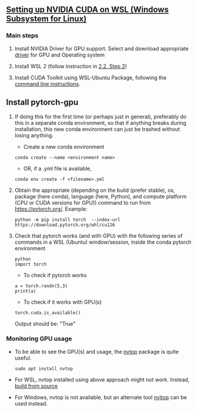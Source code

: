 ## [Setting up NVIDIA CUDA on WSL (Windows Subsystem for Linux)](https://docs.nvidia.com/cuda/wsl-user-guide/index.html)

### Main steps
1. Install NVIDIA Driver for GPU support. Select and download appropriate [driver](https://www.nvidia.com/Download/index.aspx) for GPU and Operating system

2. Install WSL 2 (follow instruction in [2.2. Step 2](https://docs.nvidia.com/cuda/wsl-user-guide/index.html))

3. Install CUDA Toolkit using WSL-Ubuntu Package, following the [command line instructions](https://developer.nvidia.com/cuda-downloads?target_os=Linux&target_arch=x86_64&Distribution=WSL-Ubuntu&target_version=2.0&target_type=deb_local).

## Install pytorch-gpu

1. If doing this for the first time (or perhaps just in general), preferably do this in a separate conda environment, so that if anything breaks during installation, this new conda environment can just be trashed without losing anything.
        
    * Create a new conda environment
    ```
    conda create --name <environment name>
    ```

    * OR, if a .yml file is available,
    ```
    conda env create -f <filename>.yml
    ```

2. Obtain the appropriate (depending on the build (prefer stable), os, package (here conda), language (here, Python), and compute platform (CPU or CUDA versions for GPU)) command to run from https://pytorch.org/. Example:
    ```
    python -m pip install torch  --index-url https://download.pytorch.org/whl/cu126
    ```

3. Check that pytorch works (and with GPU) with the following series of commands in a WSL (Ubuntu) window/session, inside the conda pytorch environment
    ```
    python
    import torch
    ```

    * To check if pytorch works
    ```
    a = torch.randn(5,3)
    print(a)
    ```

    * To check if it works with GPU(s)
    ```
    torch.cuda.is_available()
    ```
    Output should be: "True"

### Monitoring GPU usage

* To be able to see the GPU(s) and usage, the [nvtop](https://github.com/Syllo/nvtop) package is quite useful.
    ```
    sudo apt install nvtop
    ```

* For WSL, nvtop installed using above approach might not work. Instead, [build from source](https://github.com/Syllo/nvtop#nvtop-build)

* For Windows, nvtop is not available, but an alternate tool [nvitop](https://pypi.org/project/nvitop/) can be used instead.

